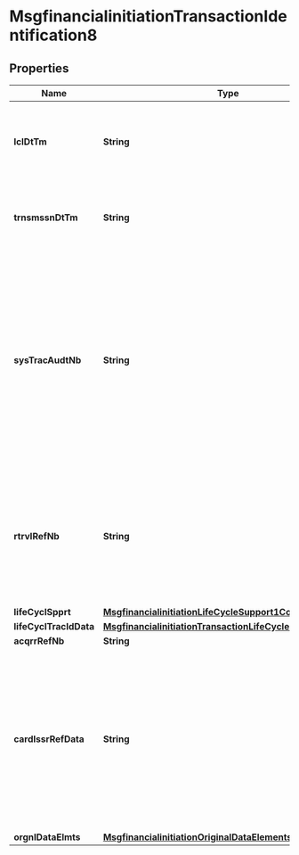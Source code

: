 

# MsgfinancialinitiationTransactionIdentification8

## Properties

Name | Type | Description | Notes
------------ | ------------- | ------------- | -------------
**lclDtTm** | **String** | Local date and time the transaction takes place at the card acceptor location. |  [optional]
**trnsmssnDtTm** | **String** | Date and time expressed in UTC of the message as sent by the initiator. |  [optional]
**sysTracAudtNb** | **String** | Number assigned by a transaction originator to assist in identifying a transaction uniquely. The trace number remains unchanged for all messages within a two-message exchange (for example, request/repeat and response). |  [optional]
**rtrvlRefNb** | **String** | Reference supplied by the system retaining the original source information and used to assist in locating that information or a copy thereof. |  [optional]
**lifeCyclSpprt** | [**MsgfinancialinitiationLifeCycleSupport1Code**](MsgfinancialinitiationLifeCycleSupport1Code.md) |  |  [optional]
**lifeCyclTracIdData** | [**MsgfinancialinitiationTransactionLifeCycleIdentification1**](MsgfinancialinitiationTransactionLifeCycleIdentification1.md) |  |  [optional]
**acqrrRefNb** | **String** |  |  [optional]
**cardIssrRefData** | **String** | Data supplied by a card issuer in an authorisation response, financial response message or in a chargeback transaction that the acquirer may be required to provide in subsequent transactions. |  [optional]
**orgnlDataElmts** | [**MsgfinancialinitiationOriginalDataElements1**](MsgfinancialinitiationOriginalDataElements1.md) |  |  [optional]



